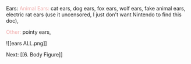 
Ears:
<font color=F1ACAB>Animal Ears:</font> 
cat ears, dog ears, fox ears, wolf ears, fake animal ears, electric rat ears (use it uncensored, I just don't want Nintendo to find this doc), 

<font color=F1ACAB>Other:</font> 
pointy ears, 

![[ears ALL.png]]

Next: [[6. Body Figure]]
